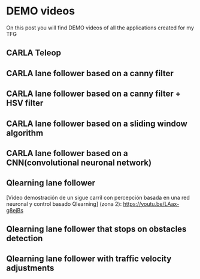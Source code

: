 # DEMO videos
On this post you will find DEMO videos of all the applications created for my TFG

## CARLA Teleop

[video demostración de un teleoperador en CARLA]:https://youtu.be/mJZwup0JafE

## CARLA lane follower based on a canny filter

[Video demostración de un sigue carril con percepción basada en un filtro canny y control basado en un PID]: https://youtu.be/q8CNmVtwtR4

## CARLA lane follower based on a canny filter + HSV filter

[Video demostración de un sigue carril con percepción basada en un filtro canny + filtro de color HSV y control basado en un PID]: https://youtu.be/4i5Z0lRI6x4

## CARLA lane follower based on a sliding window algorithm

[Video demostración de un sigue carril con percepción basada en un algoritmo sliding window y control basado en un PID]: https://youtu.be/SZA7k9Ujfa0 

## CARLA lane follower based on a CNN(convolutional neuronal network)

[Video demostración de un sigue carril con persepción basada en una red neuronal y control basado en un PID]: https://youtu.be/SZA7k9Ujfa0

## Qlearning lane follower

[Video demostración de un sigue carril con percepción basada en una red neuronal y control basado Qlearning (zona de entrenamiento)]: https://youtu.be/LDmhTi9OC_U

[Video demostración de un sigue carril con percepción basada en una red neuronal y control basado Qlearning (zona 1)]: https://youtu.be/YoA3m577DDE

[Video demostración de un sigue carril con percepción basada en una red neuronal y control basado Qlearning] (zona 2): https://youtu.be/LAax-g8ejBs

## Qlearning lane follower that stops on obstacles detection

[Video demostración de un sigue carril con percepción basada en una red neuronal y control basado Qlearning: Funcionalidad de detención ante obstáculos ]: https://youtu.be/dFbsa0lbVBg

## Qlearning lane follower with traffic velocity adjustments

[Video demostración de un sigue carril con percepción basada en una red neuronal y control basado Qlearning: funcionalidad adaptación a la velocidad del tráfico]: https://youtu.be/jaHF47L7x_w


